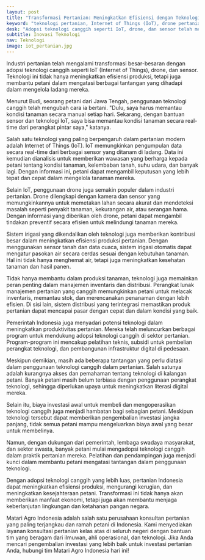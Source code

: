 ```yaml
---
layout: post
title: "Transformasi Pertanian: Meningkatkan Efisiensi dengan Teknologi Canggih"
keyword: "teknologi pertanian, Internet of Things (IoT), drone pertanian, efisiensi produksi pertanian"
desk: "Adopsi teknologi canggih seperti IoT, drone, dan sensor telah mengubah wajah pertanian modern, meningkatkan efisiensi produksi dan membantu petani mengatasi tantangan dalam mengelola ladang mereka"
subtitle: Inovasi Teknologi
nav: Teknologi
image: iot_pertanian.jpg
---
```


Industri pertanian telah mengalami transformasi besar-besaran dengan adopsi teknologi canggih seperti IoT (Internet of Things), drone, dan sensor. Teknologi ini tidak hanya meningkatkan efisiensi produksi, tetapi juga membantu petani dalam mengatasi berbagai tantangan yang dihadapi dalam mengelola ladang mereka.

Menurut Budi, seorang petani dari Jawa Tengah, penggunaan teknologi canggih telah mengubah cara ia bertani. "Dulu, saya harus memantau kondisi tanaman secara manual setiap hari. Sekarang, dengan bantuan sensor dan teknologi IoT, saya bisa memantau kondisi tanaman secara real-time dari perangkat pintar saya," katanya.

Salah satu teknologi yang paling berpengaruh dalam pertanian modern adalah Internet of Things (IoT). IoT memungkinkan pengumpulan data secara real-time dari berbagai sensor yang ditanam di ladang. Data ini kemudian dianalisis untuk memberikan wawasan yang berharga kepada petani tentang kondisi tanaman, kelembaban tanah, suhu udara, dan banyak lagi. Dengan informasi ini, petani dapat mengambil keputusan yang lebih tepat dan cepat dalam mengelola tanaman mereka.

Selain IoT, penggunaan drone juga semakin populer dalam industri pertanian. Drone dilengkapi dengan kamera dan sensor yang memungkinkannya untuk memetakan lahan secara akurat dan mendeteksi masalah seperti penyakit tanaman, kekurangan air, atau serangan hama. Dengan informasi yang diberikan oleh drone, petani dapat mengambil tindakan preventif secara efisien untuk melindungi tanaman mereka.

Sistem irigasi yang dikendalikan oleh teknologi juga memberikan kontribusi besar dalam meningkatkan efisiensi produksi pertanian. Dengan menggunakan sensor tanah dan data cuaca, sistem irigasi otomatis dapat mengatur pasokan air secara cerdas sesuai dengan kebutuhan tanaman. Hal ini tidak hanya menghemat air, tetapi juga meningkatkan kesehatan tanaman dan hasil panen.

Tidak hanya membantu dalam produksi tanaman, teknologi juga memainkan peran penting dalam manajemen inventaris dan distribusi. Perangkat lunak manajemen pertanian yang canggih memungkinkan petani untuk melacak inventaris, memantau stok, dan merencanakan penanaman dengan lebih efisien. Di sisi lain, sistem distribusi yang terintegrasi memastikan produk pertanian dapat mencapai pasar dengan cepat dan dalam kondisi yang baik.

Pemerintah Indonesia juga menyadari potensi teknologi dalam meningkatkan produktivitas pertanian. Mereka telah meluncurkan berbagai program untuk mendukung adopsi teknologi canggih di sektor pertanian. Program-program ini mencakup pelatihan teknis, subsidi untuk pembelian perangkat teknologi, dan pembangunan infrastruktur digital di pedesaan.

Meskipun demikian, masih ada beberapa tantangan yang perlu diatasi dalam penggunaan teknologi canggih dalam pertanian. Salah satunya adalah kurangnya akses dan pemahaman tentang teknologi di kalangan petani. Banyak petani masih belum terbiasa dengan penggunaan perangkat teknologi, sehingga diperlukan upaya untuk meningkatkan literasi digital mereka.

Selain itu, biaya investasi awal untuk membeli dan mengoperasikan teknologi canggih juga menjadi hambatan bagi sebagian petani. Meskipun teknologi tersebut dapat memberikan pengembalian investasi jangka panjang, tidak semua petani mampu mengeluarkan biaya awal yang besar untuk membelinya.

Namun, dengan dukungan dari pemerintah, lembaga swadaya masyarakat, dan sektor swasta, banyak petani mulai mengadopsi teknologi canggih dalam praktik pertanian mereka. Pelatihan dan pendampingan juga menjadi kunci dalam membantu petani mengatasi tantangan dalam penggunaan teknologi.

Dengan adopsi teknologi canggih yang lebih luas, pertanian Indonesia dapat meningkatkan efisiensi produksi, mengurangi kerugian, dan meningkatkan kesejahteraan petani. Transformasi ini tidak hanya akan memberikan manfaat ekonomi, tetapi juga akan membantu menjaga keberlanjutan lingkungan dan ketahanan pangan negara.

Matari Agro Indonesia adalah salah satu perusahaan konsultan pertanian yang paling terjangkau dan ramah petani di Indonesia. Kami menyediakan layanan konsultasi pertanian kelas atas di seluruh negeri dengan bantuan tim yang beragam dari ilmuwan, ahli operasional, dan teknologi. Jika Anda mencari pengembalian investasi yang lebih baik untuk investasi pertanian Anda, hubungi tim Matari Agro Indonesia hari ini!
